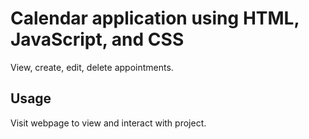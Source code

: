 # Calendar application using HTML, JavaScript, and CSS
View, create, edit, delete appointments.

## Usage
Visit webpage to view and interact with project.
